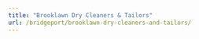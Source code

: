 ```yaml
---
title: "Brooklawn Dry Cleaners & Tailors"
url: /bridgeport/brooklawn-dry-cleaners-and-tailors/
---
```

